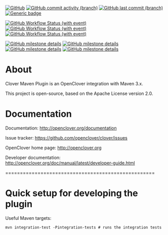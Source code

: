 [![GitHub](https://img.shields.io/badge/license-Apache%202.0-silver.svg)](https://www.apache.org/licenses/LICENSE-2.0)
[![GitHub commit activity (branch)](https://img.shields.io/github/commit-activity/y/openclover/clover-maven-plugin/master)](https://github.com/openclover/clover-maven-plugin/commits/master)
[![GitHub last commit (branch)](https://img.shields.io/github/last-commit/openclover/clover-maven-plugin/master)](https://github.com/openclover/clover-maven-plugin/commits/master)
[![Generic badge](https://img.shields.io/badge/Website-openclover.org-green.svg)](https://openclover.org/)

[![GitHub Workflow Status (with event)](https://img.shields.io/github/actions/workflow/status/openclover/clover-maven-plugin/A-test-master-jdk8.yml?label=JDK8)](https://github.com/openclover/clover-maven-plugin/actions/workflows/A-test-master-jdk8.yml)
[![GitHub Workflow Status (with event)](https://img.shields.io/github/actions/workflow/status/openclover/clover-maven-plugin/A-test-master-jdk11.yml?label=JDK11)](https://github.com/openclover/clover-maven-plugin/actions/workflows/A-test-master-jdk11.yml)
[![GitHub Workflow Status (with event)](https://img.shields.io/github/actions/workflow/status/openclover/clover-maven-plugin/A-test-master-jdk17.yml?label=JDK17)](https://github.com/openclover/clover-maven-plugin/actions/workflows/A-test-master-jdk17.yml)


[![GitHub milestone details](https://img.shields.io/github/milestones/progress-percent/openclover/clover/11)](https://github.com/openclover/clover/milestone/11)
[![GitHub milestone details](https://img.shields.io/github/milestones/progress-percent/openclover/clover/14)](https://github.com/openclover/clover/milestone/14)
[![GitHub milestone details](https://img.shields.io/github/milestones/progress-percent/openclover/clover/15)](https://github.com/openclover/clover/milestone/15)
[![GitHub milestone details](https://img.shields.io/github/milestones/progress-percent/openclover/clover/4)](https://github.com/openclover/clover/milestone/4)

# About #

Clover Maven Plugin is an OpenClover integration with Maven 3.x.

This project is open-source, based on the Apache License version 2.0.

# Documentation #

Documentation: http://openclover.org/documentation

Issue tracker: https://github.com/openclover/clover/issues

OpenClover home page: http://openclover.org

Developer documentation: http://openclover.org/doc/manual/latest/developer-guide.html

===================================================

# Quick setup for developing the plugin

Useful Maven targets:

```
mvn integration-test -Pintegration-tests # runs the integration tests
```